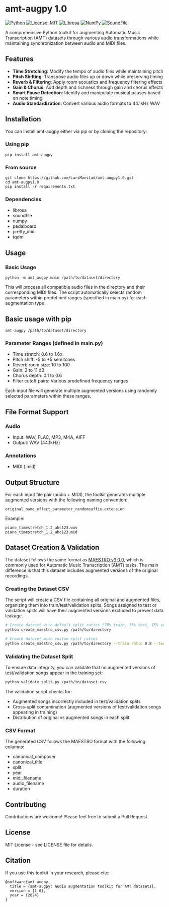# amt-augpy 1.0

[![Python](https://img.shields.io/badge/python-3.8%2B-blue.svg)](https://www.python.org)
[![License: MIT](https://img.shields.io/badge/License-MIT-yellow.svg)](https://opensource.org/licenses/MIT)
[![Librosa](https://img.shields.io/badge/librosa-0.10.1-green.svg)](https://librosa.org/)
[![NumPy](https://img.shields.io/badge/numpy-1.24.0-blue.svg)](https://numpy.org)
[![SoundFile](https://img.shields.io/badge/soundfile-0.12.1-red.svg)](https://python-soundfile.readthedocs.io/)

A comprehensive Python toolkit for augmenting Automatic Music Transcription (AMT) datasets through various audio transformations while maintaining synchronization between audio and MIDI files.

## Features

- **Time Stretching**: Modify the tempo of audio files while maintaining pitch
- **Pitch Shifting**: Transpose audio files up or down while preserving timing
- **Reverb & Filtering**: Apply room acoustics and frequency filtering effects
- **Gain & Chorus**: Add depth and richness through gain and chorus effects
- **Smart Pause Detection**: Identify and manipulate musical pauses based on note timing
- **Audio Standardization**: Convert various audio formats to 44.1kHz WAV

## Installation

You can install amt-augpy either via pip or by cloning the repository:

### Using pip

    pip install amt-augpy

### From source

    git clone https://github.com/LarsMonstad/amt-augpy1.0.git
    cd amt-augpy1.0
    pip install -r requirements.txt

### Dependencies
- librosa
- soundfile
- numpy
- pedalboard
- pretty_midi
- tqdm

## Usage

### Basic Usage

    python -m amt_augpy.main /path/to/dataset/directory

This will process all compatible audio files in the directory and their corresponding MIDI files. The script automatically selects random parameters within predefined ranges (specified in main.py) for each augmentation type.

## Basic usage with pip 

	amt-augpy /path/to/dataset/directory

### Parameter Ranges (defined in main.py)

- Time stretch: 0.6 to 1.6x
- Pitch shift: -5 to +5 semitones
- Reverb room size: 10 to 100
- Gain: 2 to 11 dB
- Chorus depth: 0.1 to 0.6
- Filter cutoff pairs: Various predefined frequency ranges

Each input file will generate multiple augmented versions using randomly selected parameters within these ranges.

## File Format Support

### Audio
- Input: WAV, FLAC, MP3, M4A, AIFF 
- Output: WAV (44.1kHz)

### Annotations
- MIDI (.mid)

## Output Structure

For each input file pair (audio + MIDI), the toolkit generates multiple augmented versions with the following naming convention:

    original_name_effect_parameter_randomsuffix.extension

Example:

    piano_timestretch_1.2_abc123.wav
    piano_timestretch_1.2_abc123.mid

## Dataset Creation & Validation

The dataset follows the same format as [MAESTRO v3.0.0](https://magenta.tensorflow.org/datasets/maestro), which is commonly used for Automatic Music Transcription (AMT) tasks. The main difference is that this dataset includes augmented versions of the original recordings.

### Creating the Dataset CSV

The script will create a CSV file containing all original and augmented files, organizing them into train/test/validation splits. Songs assigned to test or validation splits will have their augmented versions excluded to prevent data leakage.

```bash
# Create dataset with default split ratios (70% train, 15% test, 15% validation)
python create_maestro_csv.py /path/to/directory

# Create dataset with custom split ratios
python create_maestro_csv.py /path/to/directory --train-ratio 0.8 --test-ratio 0.1 --validation-ratio 0.1
```

### Validating the Dataset Split

To ensure data integrity, you can validate that no augmented versions of test/validation songs appear in the training set:

```bash
python validate_split.py /path/to/dataset.csv
```

The validation script checks for:
- Augmented songs incorrectly included in test/validation splits
- Cross-split contamination (augmented versions of test/validation songs appearing in training)
- Distribution of original vs augmented songs in each split

### CSV Format

The generated CSV follows the MAESTRO format with the following columns:
- canonical_composer
- canonical_title 
- split
- year
- midi_filename
- audio_filename
- duration

## Contributing

Contributions are welcome! Please feel free to submit a Pull Request.

## License

MIT License - see LICENSE file for details.

## Citation

If you use this toolkit in your research, please cite:

    @software{amt_augpy,
      title = {amt-augpy: Audio augmentation toolkit for AMT datasets},
      version = {1.0},
      year = {2024}
    }
